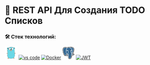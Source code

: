# 📃 REST API Для Создания TODO Списков

<h3 align="left">🛠 Стек технологий:</h3>
<a href="https://golang.org" target="_blank"> 
<img src="https://raw.githubusercontent.com/devicons/devicon/master/icons/go/go-original.svg" alt="go lang" width="40" height="40"/></a>
<a href="https://code.visualstudio.com/" target="_blank">
<img src="https://img.icons8.com/fluent/48/000000/visual-studio-code-2019.png" alt="vs code" width="40" height="40"/></a>
<a href="https://www.docker.com/" target="_blank">
<img src="https://img.icons8.com/fluency/48/000000/docker.png" alt="Docker" width="40" height="40"/></a>
<a href="https://www.postgresql.org/" target="_blank">
<img src="https://raw.githubusercontent.com/devicons/devicon/master/icons/postgresql/postgresql-original.svg" alt="Postgresql" width="40" height="40"/></a>
<a href="https://jwt.io/" target="_blank">
<img src="https://img.icons8.com/color/48/000000/java-web-token.png" alt="JWT" width="40" height="40"/></a>

